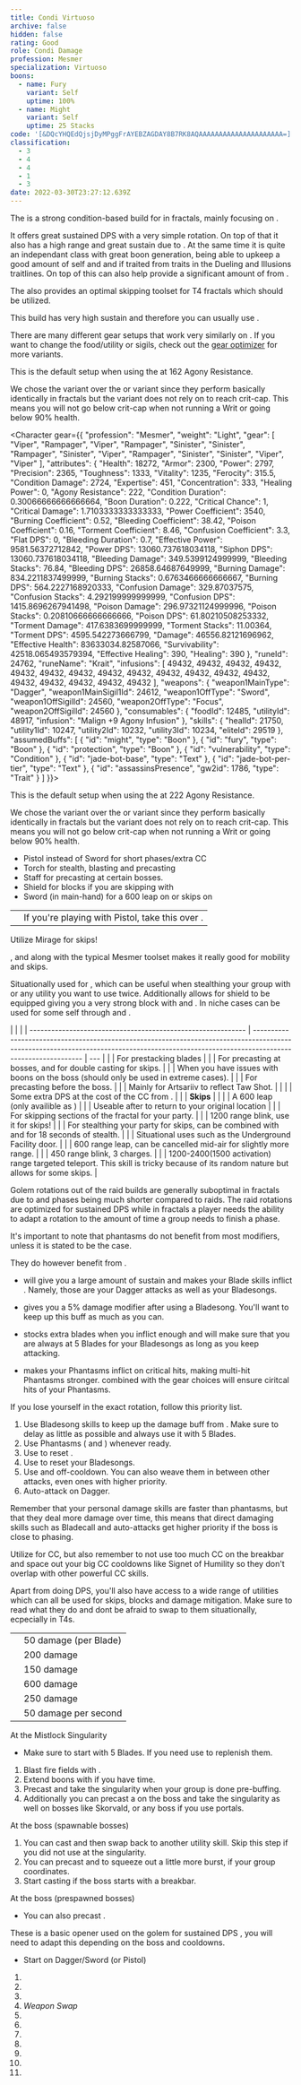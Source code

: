 ```yaml
---
title: Condi Virtuoso
archive: false
hidden: false
rating: Good
role: Condi Damage
profession: Mesmer
specialization: Virtuoso
boons:
  - name: Fury
    variant: Self
    uptime: 100%
  - name: Might
    variant: Self
    uptime: 25 Stacks
code: '[&DQcYHQEdQjsjDyMPggFrAYEBZAGDAY8B7RK8AQAAAAAAAAAAAAAAAAAAAAA=]'
classification:
  - 3
  - 4
  - 4
  - 1
  - 3
date: 2022-03-30T23:27:12.639Z
---
```


The <Specialization text="Condi Virtuoso" name="Virtuoso"/> is a strong condition-based build for <Specialization name="Mesmer"/> in fractals, mainly focusing on <Condition name="Bleeding"/>.

It offers great sustained DPS with a very simple rotation. On top of that it also has a high range and great sustain due to <Trait name="Jagged Mind"/>. At the same time it is quite an independant class with great boon generation, being able to upkeep a good amount of self <Boon name="fury"/> and <Boon name="Might"/> and if traited <Boon name="Quickness"/> from traits in the Dueling and Illusions traitlines. On top of this <Specialization name="Mesmer"/> can also help provide a significant amount of <Condition name="Vulnerability"/> from <Skill name="Phantasmal Warden"/>.

The <Specialization name="Mesmer"/> also provides an optimal skipping toolset for T4 fractals which should be utilized.

<Divider text="Equipment"/>

<Warning>
This build has very high sustain and therefore you can usually use <Item name="Writ of Masterful Malice"/>.

There are many different gear setups that work very similarly on <Specialization text="Condi Virtuoso" name="Virtuoso"/>. If you want to change the food/utility or sigils, check out the [gear optimizer](https://optimizer.discretize.eu/) for more variants.

</Warning>

<CharacterWithAr>
<Character gear={{
  "profession": "Mesmer",
  "weight": "Light",
  "gear": [
    "Viper",
    "Rampager",
    "Viper",
    "Rampager",
    "Sinister",
    "Rampager",
    "Rampager",
    "Rampager",
    "Viper",
    "Rampager",
    "Rampager",
    "Sinister",
    "Viper",
    "Viper"
  ],
  "attributes": {
    "Health": 18272,
    "Armor": 2210,
    "Power": 2797,
    "Precision": 2365,
    "Toughness": 1243,
    "Vitality": 1235,
    "Ferocity": 315.5,
    "Condition Damage": 2637,
    "Expertise": 451,
    "Concentration": 243,
    "Healing Power": 0,
    "Agony Resistance": 162,
    "Condition Duration": 0.30066666666666664,
    "Boon Duration": 0.162,
    "Critical Chance": 1,
    "Critical Damage": 1.7103333333333333,
    "Power Coefficient": 3540,
    "Burning Coefficient": 0.52,
    "Bleeding Coefficient": 38.42,
    "Poison Coefficient": 0.16,
    "Torment Coefficient": 8.46,
    "Confusion Coefficient": 3.3,
    "Flat DPS": 0,
    "Bleeding Duration": 0.7,
    "Effective Power": 9581.56372712842,
    "Power DPS": 13060.737618034118,
    "Siphon DPS": 13060.737618034118,
    "Bleeding Damage": 339.70062031249995,
    "Bleeding Stacks": 76.84,
    "Bleeding DPS": 26102.595664812496,
    "Burning Damage": 813.8866465624999,
    "Burning Stacks": 0.6763466666666667,
    "Burning DPS": 550.4695204470582,
    "Confusion Damage": 320.81822693749996,
    "Confusion Stacks": 4.292199999999999,
    "Confusion DPS": 1377.0159936611371,
    "Poison Damage": 289.10177749999997,
    "Poison Stacks": 0.20810666666666666,
    "Poison DPS": 60.16400724293332,
    "Torment Damage": 405.83121937499993,
    "Torment Stacks": 11.00364,
    "Torment DPS": 4465.620638763525,
    "Damage": 45616.60344296127,
    "Effective Health": 80360437.81094529,
    "Survivability": 40854.315104700196,
    "Effective Healing": 390,
    "Healing": 390
  },
  "runeId": 24762,
  "runeName": "Krait",
  "infusions": [
    49432,
    49432,
    49432,
    49432,
    49432,
    49432,
    49432,
    49432,
    49432,
    49432,
    49432,
    49432,
    49432,
    49432,
    49432,
    49432,
    49432,
    49432
  ],
  "weapons": {
    "weapon1MainType": "Dagger",
    "weapon1MainSigil1Id": 24612,
    "weapon1OffType": "Sword",
    "weapon1OffSigilId": 24560,
    "weapon2OffType": "Focus",
    "weapon2OffSigilId": 24560
  },
  "consumables": {
    "foodId": 12485,
    "utilityId": 48917,
    "infusion": "Malign +9 Agony Infusion"
  },
  "skills": {
    "healId": 21750,
    "utility1Id": 10247,
    "utility2Id": 10232,
    "utility3Id": 10234,
    "eliteId": 29519
  },
  "assumedBuffs": [
    {
      "id": "might",
      "type": "Boon"
    },
    {
      "id": "fury",
      "type": "Boon"
    },
    {
      "id": "protection",
      "type": "Boon"
    },
    {
      "id": "vulnerability",
      "type": "Condition"
    },
    {
      "id": "jade-bot-base",
      "type": "Text"
    },
    {
      "id": "jade-bot-per-tier",
      "type": "Text"
    },
    {
      "id": "assassinsPresence",
      "gw2id": 1786,
      "type": "Trait"
    }
  ]
}}>

This is the default setup when using the <Item type="Sigil" name="Agony"/> at 162 Agony Resistance.

We chose the <Item type="Sigil" name="Agony"/> variant over the <Item type="Sigil" name="Bursting"/> or <Item type="Sigil" name="Geomancy"/> variant since they perform basically identically in fractals but the <Item type="Sigil" name="Agony"/> variant does not rely on <Item name="Writ of Masterful Accuracy"/> to reach crit-cap. This means you will not go below crit-cap when not running a Writ or going below 90% health.

</Character>

<Character gear={{
  "profession": "Mesmer",
  "weight": "Light",
  "gear": [
    "Viper",
    "Rampager",
    "Viper",
    "Rampager",
    "Sinister",
    "Sinister",
    "Rampager",
    "Sinister",
    "Viper",
    "Rampager",
    "Sinister",
    "Sinister",
    "Viper",
    "Viper"
  ],
  "attributes": {
    "Health": 18272,
    "Armor": 2300,
    "Power": 2797,
    "Precision": 2365,
    "Toughness": 1333,
    "Vitality": 1235,
    "Ferocity": 315.5,
    "Condition Damage": 2724,
    "Expertise": 451,
    "Concentration": 333,
    "Healing Power": 0,
    "Agony Resistance": 222,
    "Condition Duration": 0.30066666666666664,
    "Boon Duration": 0.222,
    "Critical Chance": 1,
    "Critical Damage": 1.7103333333333333,
    "Power Coefficient": 3540,
    "Burning Coefficient": 0.52,
    "Bleeding Coefficient": 38.42,
    "Poison Coefficient": 0.16,
    "Torment Coefficient": 8.46,
    "Confusion Coefficient": 3.3,
    "Flat DPS": 0,
    "Bleeding Duration": 0.7,
    "Effective Power": 9581.56372712842,
    "Power DPS": 13060.737618034118,
    "Siphon DPS": 13060.737618034118,
    "Bleeding Damage": 349.5399124999999,
    "Bleeding Stacks": 76.84,
    "Bleeding DPS": 26858.64687649999,
    "Burning Damage": 834.2211837499999,
    "Burning Stacks": 0.6763466666666667,
    "Burning DPS": 564.2227168920333,
    "Confusion Damage": 329.87037575,
    "Confusion Stacks": 4.292199999999999,
    "Confusion DPS": 1415.8696267941498,
    "Poison Damage": 296.97321124999996,
    "Poison Stacks": 0.20810666666666666,
    "Poison DPS": 61.80210508253332,
    "Torment Damage": 417.6383699999999,
    "Torment Stacks": 11.00364,
    "Torment DPS": 4595.542273666799,
    "Damage": 46556.82121696962,
    "Effective Health": 83633034.82587066,
    "Survivability": 42518.065493579394,
    "Effective Healing": 390,
    "Healing": 390
  },
  "runeId": 24762,
  "runeName": "Krait",
  "infusions": [
    49432,
    49432,
    49432,
    49432,
    49432,
    49432,
    49432,
    49432,
    49432,
    49432,
    49432,
    49432,
    49432,
    49432,
    49432,
    49432,
    49432,
    49432
  ],
  "weapons": {
    "weapon1MainType": "Dagger",
    "weapon1MainSigil1Id": 24612,
    "weapon1OffType": "Sword",
    "weapon1OffSigilId": 24560,
    "weapon2OffType": "Focus",
    "weapon2OffSigilId": 24560
  },
  "consumables": {
    "foodId": 12485,
    "utilityId": 48917,
    "infusion": "Malign +9 Agony Infusion"
  },
  "skills": {
    "healId": 21750,
    "utility1Id": 10247,
    "utility2Id": 10232,
    "utility3Id": 10234,
    "eliteId": 29519
  },
  "assumedBuffs": [
    {
      "id": "might",
      "type": "Boon"
    },
    {
      "id": "fury",
      "type": "Boon"
    },
    {
      "id": "protection",
      "type": "Boon"
    },
    {
      "id": "vulnerability",
      "type": "Condition"
    },
    {
      "id": "jade-bot-base",
      "type": "Text"
    },
    {
      "id": "jade-bot-per-tier",
      "type": "Text"
    },
    {
      "id": "assassinsPresence",
      "gw2id": 1786,
      "type": "Trait"
    }
  ]
}}>

This is the default setup when using the <Item type="Sigil" name="Agony"/> at 222 Agony Resistance.

We chose the <Item type="Sigil" name="Agony"/> variant over the <Item type="Sigil" name="Bursting"/> or <Item type="Sigil" name="Geomancy"/> variant since they perform basically identically in fractals but the <Item type="Sigil" name="Agony"/> variant does not rely on <Item name="Writ of Masterful Accuracy"/> to reach crit-cap. This means you will not go below crit-cap when not running a Writ or going below 90% health.

</Character>

</CharacterWithAr>

<Divider text="Build"/>

<Grid>
<GridItem sm="7">
<Card title="Extra Weapons">

- Pistol instead of Sword for short phases/extra CC
- Torch for stealth, blasting and precasting
- Staff for precasting at certain bosses.
- Shield for blocks if you are skipping with <Specialization name="Chronomancer"/>
- Sword (in main-hand) for a 600 leap on <Specialization name="Virtuoso"/> or skips on <Specialization name="Mirage"/>

</Card>
<Traits traits1="Illusions" traits1Selected="Shatter Storm, Maim the Disillusioned, Phantasmal Force" traits2="Dueling" traits2Selected="Phantasmal Fury, Fencer's Finesse, Superiority Complex" traits3="Virtuoso" traits3Selected="Jagged Mind,Phantasmal Blades,Bloodsong"/>
<Card title="Situational Traits">

|                                                             |                                                                                |
| ----------------------------------------------------------- | ------------------------------------------------------------------------------ |
| <Trait name="Duelist's Discipline" size="big" disableText/> | If you're playing with Pistol, take this over <Trait name="Phantasmal Fury"/>. |

<Traits traits1="Mirage" traits1Selected="Elusive Mind" unembossed/>

Utilize Mirage for skips!

<p>
<Trait name="Elusive Mind"/>, <Skill name="Jaunt"/> and <Skill name="Mirage Thrust"/> along with the typical Mesmer toolset makes it really good for mobility and skips.
</p>

<Traits traits1="Chronomancer" traits1Selected="Improved Alacrity,Seize the Moment" unembossed/>

Situationally used for <Skill name="Continuum Split"/>, which can be useful when stealthing your group with <Skill name="Mass Invisibility"/> or any utility you want to use twice. Additionally allows for shield to be equipped giving you a very strong block with <Skill id="30769"/> and <Skill id="29649"/>. In niche cases can be used for some self <Boon name="alacrity"/> through <Trait name="Flow of Time"/> and <Trait name="Improved Alacrity"/>.

</Card>
</GridItem>

<GridItem sm="5">
<Card title="Situational Skills">

|                                                              |                                                                                                                                                                                            |
| ------------------------------------------------------------ | ------------------------------------------------------------------------------------------------------------------------------------------------------------------------------------------ | --- |
| <Skill name="Blade Renewal" size="big" disableText/>         | For prestacking blades                                                                                                                                                                     |
| <Skill name="Mimic" size="big" disableText/>                 | For precasting at bosses, and for double casting <Skill name="Blink" size="small"/> for skips.                                                                                             |
| <Skill name="Null Field" size="big" disableText/>            | When you have issues with boons on the boss (should only be used in extreme cases).                                                                                                        |
| <Skill name="Signet of Inspiration" size="big" disableText/> | For precasting before the boss.                                                                                                                                                            |
| <Skill name="Feedback" size="big" disableText/>              | Mainly for Artsariiv to reflect Taw Shot.                                                                                                                                                  |     |
| <Skill name="Thousand Cuts" size="big" disableText/>         | Some extra DPS at the cost of the CC from <Skill name="Signet of Humility"/>.                                                                                                              |     |
| **Skips**                                                    |                                                                                                                                                                                            |
| <Skill name="Blade Leap" size="big" disableText/>            | A 600 leap (only availible as <Specialization name="Virtuoso"/>)                                                                                                                           |
| <Skill name="Returning Edge" size="big" disableText/>        | Useable after <Skill name="Blade Leap"/> to return to your original location                                                                                                               |
| <Skill name="Portal Entre" size="big" disableText/>          | For skipping sections of the fractal for your party.                                                                                                                                       |
| <Skill name="Blink" size="big" disableText/>                 | 1200 range blink, use it for skips!                                                                                                                                                        |
| <Skill name="Mass Invisibility" size="big" disableText/>     | For stealthing your party for skips, can be combined with <Skill name="Continuum Split" size="small"/> and <Trait name="Prismatic Understanding" size="small"/> for 18 seconds of stealth. |
| <Skill name="Well of Precognition" size="big" disableText/>  | Situational uses such as the Underground Facility door.                                                                                                                                    |
| <Skill name="Mirage Thrust" size="big" disableText/>         | 600 range leap, can be cancelled mid-air for slightly more range.                                                                                                                          |
| <Skill name="Jaunt" size="big" disableText/>                 | 450 range blink, 3 charges.                                                                                                                                                                |
| <Skill name="Illusionary Ambush" size="big" disableText/>    | 1200-2400(1500 activation) range targeted teleport. This skill is tricky because of its random nature but allows for some skips.                                                           |

</Card>
</GridItem>
</Grid>

<Divider text="Rotation / Skill usage"/>

<Grid>

<GridItem sm="6">

<Card title="Information">

Golem rotations out of the raid builds are generally suboptimal in fractals due to <Effect name="Exposed"/> and phases being much shorter compared to raids. The raid rotations are optimized for sustained DPS while in fractals a player needs the ability to adapt a rotation to the amount of time a group needs to finish a phase.

It's important to note that phantasms do not benefit from most modifiers, unless it is stated to be the case.

They do however benefit from <Effect name="Exposed"/>.
</Card>

</GridItem>

<GridItem sm="6">

<Card title="Important Traits">

- <Trait name="Jagged Mind"/> will give you a large amount of sustain and makes your Blade skills inflict <Condition name="Bleeding"/>. Namely, those are your Dagger attacks as well as your Bladesongs.

- <Trait name="Deadly Blades"/> gives you a 5% damage modifier after using a Bladesong. You'll want to keep up this buff as much as you can.

- <Trait name="Bloodsong"/> stocks extra blades when you inflict enough <Condition name="Bleeding"/> and will make sure that you are always at 5 Blades for your Bladesongs as long as you keep attacking.
- <Trait name="Sharper Images"/> makes your Phantasms inflict <Condition name="Bleeding"/> on critical hits, making multi-hit Phantasms stronger. <Trait name="Phantasmal Fury"/> combined with the gear choices will ensure ciritcal hits of your Phantasms.

</Card>
</GridItem>

<GridItem sm="8">

<Card title="Skill priority">

If you lose yourself in the exact rotation, follow this priority list.

1. Use Bladesong skills to keep up the damage buff from <Trait name="Jagged Mind"/>. Make sure to delay <Skill name="Bladesong Sorrow"/> as little as possible and always use it with 5 Blades.
2. Use Phantasms (<Skill name="Phantasmal Swordsman"/> and <Skill name="Phantasmal Warden"/>) whenever ready.
3. Use <Skill name="Signet of the Ether"/> to reset <Skill name="Phantasmal Warden"/>.
4. Use <Skill name="Signet of Illusions"/> to reset your Bladesongs.
5. Use <Skill name="Bladecall"/> and <Skill name="Unstable Bladestorm"/> off-cooldown. You can also weave them in between other attacks, even ones with higher priority.
6. Auto-attack on Dagger.

Remember that your personal damage skills are faster than phantasms, but that they deal more damage over time, this means that direct damaging skills such as Bladecall and auto-attacks get higher priority if the boss is close to phasing.

Utilize <Skill name="Bladesong Dissonance"/> for CC, but also remember to not use too much CC on the breakbar and space out your big CC cooldowns like Signet of Humility so they don't overlap with other powerful CC skills.

Apart from doing DPS, you'll also have access to a wide range of utilities which can all be used for skips, blocks and damage mitigation. Make sure to read what they do and dont be afraid to swap to them situationally, ecpecially in T4s.

</Card>

</GridItem>

<GridItem sm="4">

<Card title="CC skills">

|                                      |                       |
| ------------------------------------ | --------------------- |
| <Skill name="Bladesong Dissonance"/> | 50 damage (per Blade) |
| <Skill name="Counter Blade"/>        | 200 damage            |
| <Skill name="Into the Void"/>        | 150 damage            |
| <Skill name="Signet of Humility"/>   | 600 damage            |
| <Skill name="Magic Bullet"/>         | 250 damage            |
| <Condition name="Slow"/>             | 50 damage per second  |

</Card>

</GridItem>

<GridItem sm="6">
<Card title="Precasting">

At the Mistlock Singularity

- Make sure to start with 5 Blades. If you need use <Skill name="Blade Renewal"/> to replenish them.

1. Blast fire fields with <Skill name="The Prestige"/>.
2. Extend boons with <Skill name="Signet of Inspiration"/> if you have time.
3. Precast <Skill name="Mimic"/> and take the singularity when your group is done pre-buffing.
4. Additionally you can precast a <Skill name="Time Warp"/> on the boss and take the singularity as well on bosses like Skorvald, or any boss if you use portals.

At the boss (spawnable bosses)

1. You can cast <Skill name="Rain of Swords"/> and then swap back to another utility skill. Skip this step if you did not use <Skill name="Mimic"/> at the singularity.
2. You can precast <Skill name="The Prestige"/> and <Skill name="Chaos Storm"/> to squeeze out a little more burst, if your group coordinates.
3. Start casting <Skill name="Signet of Humility"/> if the boss starts with a breakbar.

At the boss (prespawned bosses)

- You can also precast <Skill name="Phantasmal Warlock"/>.

</Card>

</GridItem>

<GridItem sm="6">
<Card title="Golem Opener">

These is a basic opener used on the golem for sustained DPS , you will need to adapt this depending on the boss and cooldowns.

- Start on Dagger/Sword (or Pistol)

1. <Skill name="Phantasmal Swordsman"/>
2. <Skill name="Bladesong Harmony"/>
3. <Skill name="Bladecall"/>
4. _Weapon Swap_
5. <Skill name="Unstable Bladestorm"/>
6. <Skill name="Phantasmal Warden"/>
7. <Skill name="Bladesong Sorrow"/>
8. <Skill name="Signet of the Ether"/>
9. <Skill name="Phantasmal Warden"/>
10. <Skill name="Bladesong Harmony"/>
11. <Skill name="Signet of Illusions"/>

</Card>

</GridItem>

</Grid>
